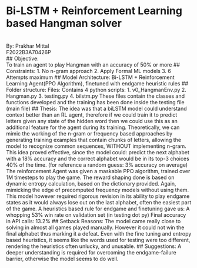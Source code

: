 # Bi-LSTM + Reinforcement Learning based Hangman solver
<br>
By: Prakhar Mittal
<br>
F2022B3A70426P
<br>
## Objective:
<br>
To train an agent to play Hangman with an accuracy of 50% or more
## Constraints:
1. No n-gram approach
2. Apply Formal ML models
3. 6 Attempts maximum
## Model Architecture:
Bi-LSTM + Reinforcement Learning Agent(PPO Algorithm), finetuned with endgame heuristic
rules
## Folder structure:
Files: Contains 4 python scripts:
1. v0_HangmanEnv.py
2. Hangman.py
3. testing.py
4. bilstm.py
These files contain the classes and functions developed and the training has been done inside
the testing file (main file)
## Thesis:
The idea was that a biLSTM model could understand context better than an RL agent, therefore
if we could train it to predict letters given any state of the hidden word then we could use this as
an additional feature for the agent during its training.
Theoretically, we can mimic the working of the n-gram or frequency based approaches by
generating training examples that contain chunks of letters, allowing the model to recognize
common sequences, WITHOUT implementing n-gram. This idea proved effective, since the
model could:
predict the next alphabet with a 18% accuracy and
the correct alphabet would be in its top-3 choices 40% of the time.
(for reference a random guess: 3% accuracy on average)
The reinforcement Agent was given a maskable PPO algorithm, trained over 1M timesteps to
play the game. The reward shaping done is based on dynamic entropy calculation, based on the
dictionary provided. Again, mimicking the edge of precomputed frequency models without using
them.
This model however required rigorous revision in its ability to play endgame states as it would
always lose out on the last alphabet, often the easiest part of the game. A heuristics based rule
for endgame and finetuning gave us:
A whopping 53% win rate on validation set (in testing dot py)
Final accuracy in API calls: 13.2%
## Setback Reasons:
The model came really close to solving in almost all games played manually. However it could
not win the final alphabet thus marking it a defeat. Even with the fine tuning and entropy based
heuristics, it seems like the words used for testing were too different, rendering the heuristics
often unlucky, and unusable.
## Suggestions:
A deeper understanding is required for overcoming the endgame-failure barrier, otherwise the
model seems to do well.
